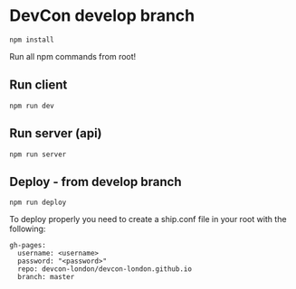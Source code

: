 # DevCon develop branch

`npm install`

Run all npm commands from root!

## Run client
`npm run dev`

## Run server (api)
`npm run server`

## Deploy - from develop branch
`npm run deploy`

To deploy properly you need to create a ship.conf file in your root with the following:
```
gh-pages:
  username: <username>
  password: "<password>"
  repo: devcon-london/devcon-london.github.io
  branch: master
```

